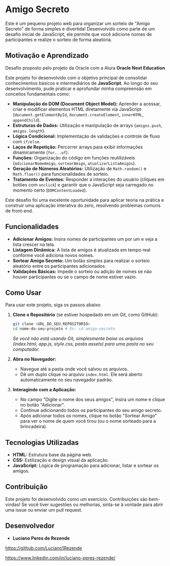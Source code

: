 #  Amigo Secreto

Este é um pequeno projeto web para organizar um sorteio de "Amigo Secreto" de forma simples e divertida! Desenvolvido como parte de um desafio inicial de JavaScript, ele permite que você adicione nomes de participantes e realize o sorteio de forma aleatória.

## Motivação e Aprendizado 

Desafio proposto pelo projeto da Oracle com a Alura **Oracle Next Education**

Este projeto foi desenvolvido com o objetivo principal de consolidar conhecimentos básicos e intermediários de **JavaScript**. Ao longo do seu desenvolvimento, pude praticar e aprofundar minha compreensão em conceitos fundamentais como:

* **Manipulação do DOM (Document Object Model):** Aprender a acessar, criar e modificar elementos HTML diretamente via JavaScript (`document.getElementById`, `document.createElement`, `innerHTML`, `appendChild`).
* **Estruturas de Dados:** Utilização e manipulação de arrays (`amigos.push`, `amigos.length`).
* **Lógica Condicional:** Implementação de validações e controle de fluxo com `if/else`.
* **Laços de Repetição:** Percorrer arrays para exibir informações dinamicamente (`for...of`).
* **Funções:** Organização do código em funções reutilizáveis (`adicionarNomeAmigo`, `sortearAmigo`, `atualizarListaAmigos`).
* **Geração de Números Aleatórios:** Utilização de `Math.random()` e `Math.floor()` para funcionalidades de sorteio.
* **Tratamento de Eventos:** Responder a interações do usuário (cliques em botões com `onclick`) e garantir que o JavaScript seja carregado no momento certo (`DOMContentLoaded`).

Este desafio foi uma excelente oportunidade para aplicar teoria na prática e construir uma aplicação interativa do zero, resolvendo problemas comuns de front-end.



##  Funcionalidades

* **Adicionar Amigos:** Insira nomes de participantes um por um e veja a lista crescer na tela.
* **Listagem Dinâmica:** A lista de amigos é atualizada em tempo real conforme você adiciona novos nomes.
* **Sortear Amigo Secreto:** Um botão simples para realizar o sorteio aleatório entre os participantes adicionados.
* **Validações Básicas:** Impede o sorteio ou adição de nomes se não houver participantes ou se o campo de nome estiver vazio.

##  Como Usar

Para usar este projeto, siga os passos abaixo:

1.  **Clone o Repositório** (se estiver hospedado em um Git, como GitHub):
    ```bash
    git clone <URL_DO_SEU_REPOSITORIO>
    cd nome-do-seu-projeto # Ex: cd amigo-secreto
    ```
    *Se você não está usando Git, simplesmente baixe os arquivos (index.html, app.js, style.css, pasta assets) para uma pasta no seu computador.*

2.  **Abra no Navegador:**
    * Navegue até a pasta onde você salvou os arquivos.
    * Dê um duplo clique no arquivo `index.html`. Ele será aberto automaticamente no seu navegador padrão.

3.  **Interagindo com a Aplicação:**
    * No campo "Digite o nome dos seus amigos", insira um nome e clique no botão "Adicionar".
    * Continue adicionando todos os participantes do seu amigo secreto.
    * Após adicionar todos os nomes, clique no botão "Sortear Amigo" para ver o nome de quem você tirou (ou o nome sorteado para a brincadeira).

##  Tecnologias Utilizadas

* **HTML:** Estrutura base da página web.
* **CSS:** Estilização e design visual da aplicação.
* **JavaScript:** Lógica de programação para adicionar, listar e sortear os amigos.

##  Contribuição

Este projeto foi desenvolvido como um exercício. Contribuições são bem-vindas! Se você tiver sugestões ou melhorias, sinta-se à vontade para abrir uma issue ou enviar um pull request.

##  Desenvolvedor

* **Luciano Peres de Rezende** 

https://github.com/Luciano1Rezende 

https://www.linkedin.com/in/luciano-peres-rezende/